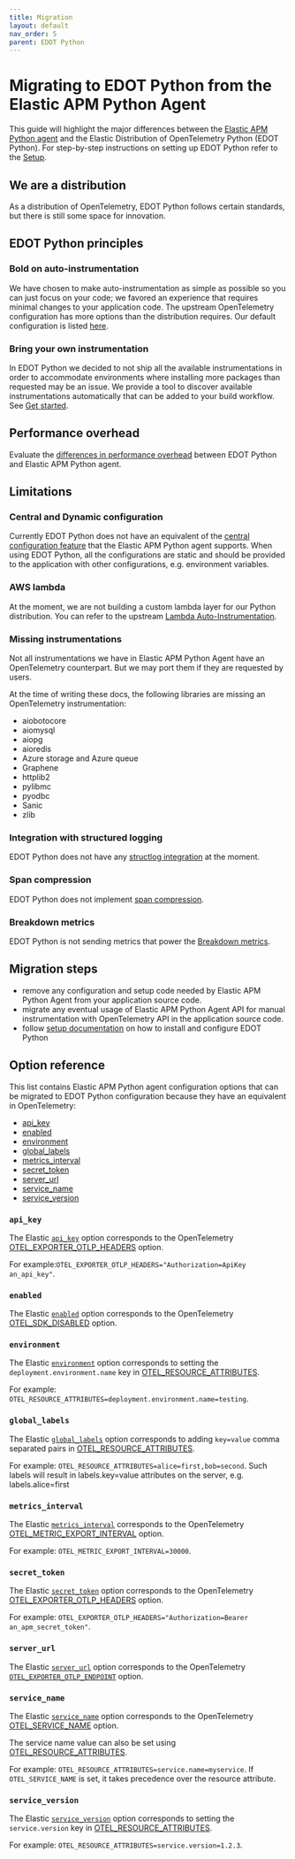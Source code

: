 ```yaml
---
title: Migration
layout: default
nav_order: 5
parent: EDOT Python
---
```


# Migrating to EDOT Python from the Elastic APM Python Agent

This guide will highlight the major differences between the [Elastic APM Python agent](https://www.elastic.co/guide/en/apm/agent/python/current/getting-started.html) and the Elastic Distribution of OpenTelemetry Python (EDOT Python).
For step-by-step instructions on setting up EDOT Python refer to the [Setup](./setup/index).

## We are a distribution

As a distribution of OpenTelemetry, EDOT Python follows certain standards, but there is still some space for innovation.

## EDOT Python principles

### Bold on auto-instrumentation

We have chosen to make auto-instrumentation as simple as possible so you can just focus on your code; we favored an experience that requires minimal changes to your application code. The upstream OpenTelemetry configuration has more options than the distribution requires. Our default configuration is listed [here](https://github.com/elastic/elastic-otel-python?tab=readme-ov-file#configuration).

### Bring your own instrumentation

In EDOT Python we decided to not ship all the available instrumentations in order to accommodate environments where installing more packages than requested may be an issue.
We provide a tool to discover available instrumentations automatically that can be added to your build workflow. See [Get started](https://github.com/elastic/elastic-otel-python/blob/main/docs/get-started.md#install-the-available-instrumentation).

## Performance overhead

Evaluate the [differences in performance overhead](./overhead) between EDOT Python and Elastic APM Python agent.

## Limitations

### Central and Dynamic configuration

Currently EDOT Python does not have an equivalent of the [central configuration feature](https://www.elastic.co/guide/en/observability/current/apm-agent-configuration.html) that the Elastic APM Python agent supports. When using EDOT Python, all the configurations are static and should be provided to the application with other configurations, e.g. environment variables.

### AWS lambda

At the moment, we are not building a custom lambda layer for our Python distribution. You can refer to the upstream [Lambda Auto-Instrumentation](https://opentelemetry.io/docs/faas/lambda-auto-instrument/).

### Missing instrumentations

Not all instrumentations we have in Elastic APM Python Agent have an OpenTelemetry counterpart. But we may port them if they are requested by users.

At the time of writing these docs, the following libraries are missing an OpenTelemetry instrumentation:
- aiobotocore
- aiomysql
- aiopg
- aioredis
- Azure storage and Azure queue
- Graphene
- httplib2
- pylibmc
- pyodbc
- Sanic
- zlib

### Integration with structured logging

EDOT Python does not have any [structlog integration](https://www.elastic.co/guide/en/apm/agent/python/current/logs.html#structlog) at the moment.

### Span compression

EDOT Python does not implement [span compression](https://www.elastic.co/guide/en/observability/current/apm-data-model-spans.html#apm-spans-span-compression).

### Breakdown metrics

EDOT Python is not sending metrics that power the [Breakdown metrics](https://www.elastic.co/guide/en/apm/guide/current/data-model-metrics.html#_breakdown_metrics).

## Migration steps

- remove any configuration and setup code needed by Elastic APM Python Agent from your application source code.
- migrate any eventual usage of Elastic APM Python Agent API for manual instrumentation with OpenTelemetry API in the application source code.
- follow [setup documentation](setup/index) on how to install and configure EDOT Python

## Option reference

This list contains Elastic APM Python agent configuration options that can be migrated to EDOT Python configuration because they have an equivalent in OpenTelemetry:

<!-- keep these sorted -->
* [api_key](#api_key)
* [enabled](#enabled)
* [environment](#environment)
* [global_labels](#global_labels)
* [metrics_interval](#metrics_interval)
* [secret_token](#secret_token)
* [server_url](#server_url)
* [service_name](#service_name)
* [service_version](#service_version)

### `api_key`

The Elastic [`api_key`](https://www.elastic.co/guide/en/apm/agent/python/current/configuration.html#config-api-key) option corresponds to the OpenTelemetry [OTEL_EXPORTER_OTLP_HEADERS](https://opentelemetry.io/docs/concepts/sdk-configuration/otlp-exporter-configuration/#otel_exporter_otlp_headers) option.

For example:`OTEL_EXPORTER_OTLP_HEADERS="Authorization=ApiKey an_api_key"`.

### `enabled`

The Elastic [`enabled`](https://www.elastic.co/guide/en/apm/agent/python/current/configuration.html#config-enabled) option corresponds to the OpenTelemetry [OTEL_SDK_DISABLED](https://opentelemetry.io/docs/specs/otel/configuration/sdk-environment-variables/#general-sdk-configuration) option.

### `environment`

The Elastic [`environment`](https://www.elastic.co/guide/en/apm/agent/python/current/configuration.html#config-environment) option corresponds to setting the `deployment.environment.name` key in [OTEL_RESOURCE_ATTRIBUTES](https://opentelemetry.io/docs/concepts/sdk-configuration/general-sdk-configuration/#otel_resource_attributes).

For example: `OTEL_RESOURCE_ATTRIBUTES=deployment.environment.name=testing`.

### `global_labels`

The Elastic [`global_labels`](https://www.elastic.co/guide/en/apm/agent/python/current/configuration.html#config-global_labels) option corresponds to adding `key=value` comma separated pairs in [OTEL_RESOURCE_ATTRIBUTES](https://opentelemetry.io/docs/concepts/sdk-configuration/general-sdk-configuration/#otel_resource_attributes).

For example: `OTEL_RESOURCE_ATTRIBUTES=alice=first,bob=second`. Such labels will result in labels.key=value attributes on the server, e.g. labels.alice=first

### `metrics_interval`

The Elastic [`metrics_interval`](https://www.elastic.co/guide/en/apm/agent/python/current/configuration.html#config-metrics_interval) corresponds to the OpenTelemetry [OTEL_METRIC_EXPORT_INTERVAL](https://opentelemetry.io/docs/specs/otel/configuration/sdk-environment-variables/#periodic-exporting-metricreader) option.

For example: `OTEL_METRIC_EXPORT_INTERVAL=30000`.

### `secret_token`

The Elastic [`secret_token`](https://www.elastic.co/guide/en/apm/agent/python/current/configuration.html#config-secret-token) option corresponds to the OpenTelemetry [OTEL_EXPORTER_OTLP_HEADERS](https://opentelemetry.io/docs/concepts/sdk-configuration/otlp-exporter-configuration/#otel_exporter_otlp_headers) option.

For example: `OTEL_EXPORTER_OTLP_HEADERS="Authorization=Bearer an_apm_secret_token"`.

### `server_url`

The Elastic [`server_url`](https://www.elastic.co/guide/en/apm/agent/python/current/configuration.html#config-server-url) option corresponds to the OpenTelemetry [`OTEL_EXPORTER_OTLP_ENDPOINT`](https://opentelemetry.io/docs/concepts/sdk-configuration/otlp-exporter-configuration/#otel_exporter_otlp_endpoint) option.

### `service_name`

The Elastic [`service_name`](https://www.elastic.co/guide/en/apm/agent/python/current/configuration.html#config-service-name) option corresponds to the OpenTelemetry [OTEL_SERVICE_NAME](https://opentelemetry.io/docs/concepts/sdk-configuration/general-sdk-configuration/#otel_service_name) option.

The service name value can also be set using [OTEL_RESOURCE_ATTRIBUTES](https://opentelemetry.io/docs/concepts/sdk-configuration/general-sdk-configuration/#otel_resource_attributes).

For example: `OTEL_RESOURCE_ATTRIBUTES=service.name=myservice`. If `OTEL_SERVICE_NAME` is set, it takes precedence over the resource attribute.

### `service_version`

The Elastic [`service_version`](https://www.elastic.co/guide/en/apm/agent/python/current/configuration.html#config-service-version) option corresponds to setting the `service.version` key in [OTEL_RESOURCE_ATTRIBUTES](https://opentelemetry.io/docs/concepts/sdk-configuration/general-sdk-configuration/#otel_resource_attributes).

For example: `OTEL_RESOURCE_ATTRIBUTES=service.version=1.2.3`.
